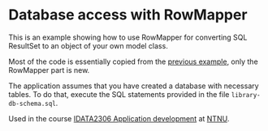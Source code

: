 # Database access with RowMapper

This is an example showing how to use RowMapper for converting SQL ResultSet to an object of your
own model class.

Most of the code is essentially copied from the [previous example](../example-05-jdbc-db-access),
only the RowMapper part is new.

The application assumes that you have created a database with necessary tables. To do that, execute
the SQL statements provided in the file `library-db-schema.sql`.

Used in the
course [IDATA2306 Application development](https://www.ntnu.edu/studies/courses/IDATA2306)
at [NTNU](https://ntnu.edu).
